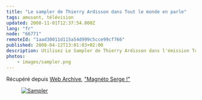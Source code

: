 ```yaml
---
title: "Le sampler de Thierry Ardisson dans Tout le monde en parle"
tags: amusant, télévision
updated: 2008-11-01T12:37:54.000Z
lang: "fr"
node: "66771"
remoteId: "1aad30011d115a54d999c5cce99cf766"
published: 2008-04-12T13:01:03+02:00
description: Utilisez Le Sampler de Thierry Ardisson dans l'émission Tout le monde en parle, magnéto Serge!
photos:
    - images/sampler.png
---
```


Récupéré depuis [Web Archive](http://web.archive.org), [&quot;Magnéto Serge !&quot;](http://sampler.pwet.fr)

<figure class="object-center"><a href="http://sampler.pwet.fr"><img src="/images/660x/sampler.png" alt="Sampler">
</a></figure>

